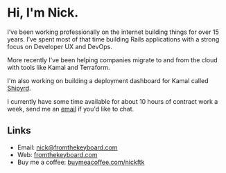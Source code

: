 # Hi, I'm Nick. 

I’ve been working professionally on the internet building things for over 15 years. I’ve spent most of that time building Rails applications with a strong focus on Developer UX and DevOps.

More recently I've been helping companies migrate to and from the cloud with tools like Kamal and Terraform.

I'm also working on building a deployment dashboard for Kamal called [Shipyrd](https://github.com/Shipyrd/shipyrd). 

I currently have some time available for about 10 hours of contract work a week, send me an [email](nick@fromthekeyboard.com) if you'd like to chat.

## Links
* Email: [nick@fromthekeyboard.com](nick@fromthekeyboard.com)
* Web: [fromthekeyboard.com](fromthekeyboard.com)
* Buy me a coffee: [buymeacoffee.com/nickftk](https://buymeacoffee.com/nickftk)

